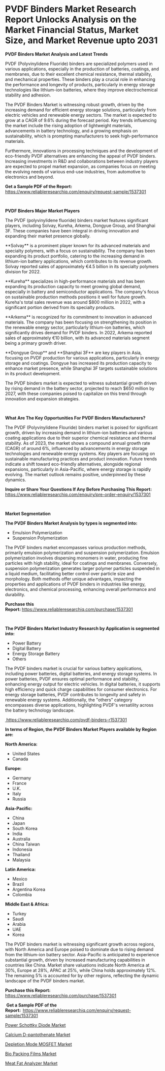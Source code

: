 <p><h1>PVDF Binders Market Research Report Unlocks Analysis on the Market Financial Status, Market Size, and Market Revenue upto 2031</h1></p><p><strong>PVDF Binders Market Analysis and Latest Trends</strong></p>
<p><p>PVDF (Polyvinylidene Fluoride) binders are specialized polymers used in various applications, especially in the production of batteries, coatings, and membranes, due to their excellent chemical resistance, thermal stability, and mechanical properties. These binders play a crucial role in enhancing the performance and longevity of products, particularly in energy storage technologies like lithium-ion batteries, where they improve electrochemical stability and adhesion.</p><p>The PVDF Binders Market is witnessing robust growth, driven by the increasing demand for efficient energy storage solutions, particularly from electric vehicles and renewable energy sectors. The market is expected to grow at a CAGR of 9.6% during the forecast period. Key trends influencing the market include the rising adoption of lightweight materials, advancements in battery technology, and a growing emphasis on sustainability, which is prompting manufacturers to seek high-performance materials.</p><p>Furthermore, innovations in processing techniques and the development of eco-friendly PVDF alternatives are enhancing the appeal of PVDF binders. Increasing investments in R&D and collaborations between industry players are expected to propel market expansion, as companies focus on meeting the evolving needs of various end-use industries, from automotive to electronics and beyond.</p></p>
<p><strong>Get a Sample PDF of the Report:&nbsp;</strong> <a href="https://www.reliableresearchiq.com/enquiry/request-sample/1537301?utm_campaign=1260&utm_medium=2&utm_source=Github&utm_content=ia&utm_term=29092024&utm_id=pvdf-binders">https://www.reliableresearchiq.com/enquiry/request-sample/1537301</a></p>
<p>&nbsp;</p>
<p><strong>PVDF Binders Major Market Players</strong></p>
<p><p>The PVDF (polyvinylidene fluoride) binders market features significant players, including Solvay, Kureha, Arkema, Dongyue Group, and Shanghai 3F. These companies have been integral in driving innovation and expanding their market presence globally.</p><p>**Solvay** is a prominent player known for its advanced materials and specialty polymers, with a focus on sustainability. The company has been expanding its product portfolio, catering to the increasing demand in lithium-ion battery applications, which contributes to its revenue growth. Solvay reported sales of approximately €4.5 billion in its specialty polymers division for 2022.</p><p>**Kureha** specializes in high-performance materials and has been expanding its production capacity to meet growing global demand, especially in battery and semiconductor applications. The company's focus on sustainable production methods positions it well for future growth. Kureha's total sales revenue was around $800 million in 2022, with a significant portion derived from its specialty products.</p><p>**Arkema** is recognized for its commitment to innovation in advanced materials. The company has been focusing on strengthening its position in the renewable energy sector, particularly lithium-ion batteries, which significantly drives demand for PVDF binders. In 2022, Arkema reported sales of approximately €10 billion, with its advanced materials segment being a primary growth driver.</p><p>**Dongyue Group** and **Shanghai 3F** are key players in Asia, focusing on PVDF production for various applications, particularly in energy storage and coatings. Dongyue has increased its production capacity to enhance market presence, while Shanghai 3F targets sustainable solutions in its product development.</p><p>The PVDF binders market is expected to witness substantial growth driven by rising demand in the battery sector, projected to reach $650 million by 2027, with these companies poised to capitalize on this trend through innovation and expansion strategies.</p></p>
<p>&nbsp;</p>
<p><strong>What Are The Key Opportunities For PVDF Binders Manufacturers?</strong></p>
<p><p>The PVDF (Polyvinylidene Flouride) binders market is poised for significant growth, driven by increasing demand in lithium-ion batteries and various coating applications due to their superior chemical resistance and thermal stability. As of 2023, the market shows a compound annual growth rate (CAGR) of around 6%, influenced by advancements in energy storage technologies and renewable energy systems. Key players are focusing on sustainable manufacturing practices and product innovation. Future trends indicate a shift toward eco-friendly alternatives, alongside regional expansions, particularly in Asia-Pacific, where energy storage is rapidly evolving. The market outlook remains positive, underpinned by these dynamics.</p></p>
<p><strong>Inquire or Share Your Questions If Any Before Purchasing This Report:</strong> <a href="https://www.reliableresearchiq.com/enquiry/pre-order-enquiry/1537301?utm_campaign=1260&utm_medium=2&utm_source=Github&utm_content=ia&utm_term=29092024&utm_id=pvdf-binders">https://www.reliableresearchiq.com/enquiry/pre-order-enquiry/1537301</a></p>
<p>&nbsp;</p>
<p><strong>Market Segmentation</strong></p>
<p><strong>The PVDF Binders Market Analysis by types is segmented into:</strong></p>
<p><ul><li>Emulsion Polymerization</li><li>Suspension Polymerization</li></ul></p>
<p><p>The PVDF binders market encompasses various production methods, primarily emulsion polymerization and suspension polymerization. Emulsion polymerization involves dispersing monomers in water, producing fine particles with high stability, ideal for coatings and membranes. Conversely, suspension polymerization generates larger polymer particles suspended in a liquid medium, facilitating better control over particle size and morphology. Both methods offer unique advantages, impacting the properties and applications of PVDF binders in industries like energy, electronics, and chemical processing, enhancing overall performance and durability.</p></p>
<p><strong>Purchase this Report:&nbsp;</strong><a href="https://www.reliableresearchiq.com/purchase/1537301?utm_campaign=1260&utm_medium=2&utm_source=Github&utm_content=ia&utm_term=29092024&utm_id=pvdf-binders">https://www.reliableresearchiq.com/purchase/1537301</a></p>
<p>&nbsp;</p>
<p><strong>The PVDF Binders Market Industry Research by Application is segmented into:</strong></p>
<p><ul><li>Power Battery</li><li>Digital Battery</li><li>Energy Storage Battery</li><li>Others</li></ul></p>
<p><p>The PVDF binders market is crucial for various battery applications, including power batteries, digital batteries, and energy storage systems. In power batteries, PVDF ensures optimal performance and stability, enhancing energy output for electric vehicles. In digital batteries, it supports high efficiency and quick charge capabilities for consumer electronics. For energy storage batteries, PVDF contributes to longevity and safety in renewable energy systems. Additionally, the "others" category encompasses diverse applications, highlighting PVDF's versatility across the battery technology landscape.</p></p>
<p><a href="https://www.reliableresearchiq.com/pvdf-binders-r1537301?utm_campaign=1260&utm_medium=2&utm_source=Github&utm_content=ia&utm_term=29092024&utm_id=pvdf-binders">&nbsp;https://www.reliableresearchiq.com/pvdf-binders-r1537301</a></p>
<p><strong>In terms of Region, the PVDF Binders Market Players available by Region are:</strong></p>
<p>
    <p> <strong> North America: </strong>
        <ul>
            <li>United States</li>
            <li>Canada</li>
        </ul>
        </p> 
    <p> <strong> Europe: </strong>
        <ul>
            <li>Germany</li>
            <li>France</li>
            <li>U.K.</li>
            <li>Italy</li>
            <li>Russia</li>
        </ul>
        </p> 
    <p> <strong> Asia-Pacific: </strong>
        <ul>
            <li>China</li>
            <li>Japan</li>
            <li>South Korea</li>
            <li>India</li>
            <li>Australia</li>
            <li>China Taiwan</li>
            <li>Indonesia</li>
            <li>Thailand</li>
            <li>Malaysia</li>
        </ul>
        </p> 
    <p> <strong> Latin America: </strong>
        <ul>
            <li>Mexico</li>
            <li>Brazil</li>
            <li>Argentina Korea</li>
            <li>Colombia</li>
        </ul>
        </p> 
    <p> <strong> Middle East & Africa: </strong>
        <ul>
            <li>Turkey</li>
            <li>Saudi</li>
            <li>Arabia</li>
            <li>UAE</li>
            <li>Korea</li>
        </ul>
    </p>
    </p>
<p><p>The PVDF binders market is witnessing significant growth across regions, with North America and Europe poised to dominate due to rising demand from the lithium-ion battery sector. Asia-Pacific is anticipated to experience substantial growth, driven by increased manufacturing capabilities in countries like China. Market share valuations indicate North America at 30%, Europe at 28%, APAC at 25%, while China holds approximately 12%. The remaining 5% is accounted for by other regions, reflecting the dynamic landscape of the PVDF binders market.</p></p>
<p><strong>Purchase this Report: </strong><a href="https://www.reliableresearchiq.com/purchase/1537301?utm_campaign=1260&utm_medium=2&utm_source=Github&utm_content=ia&utm_term=29092024&utm_id=pvdf-binders">https://www.reliableresearchiq.com/purchase/1537301</a></p>
<p>&nbsp;<strong>Get a Sample PDF of the Report:&nbsp;&nbsp;</strong><a href="https://www.reliableresearchiq.com/enquiry/request-sample/1537301?utm_campaign=1260&utm_medium=2&utm_source=Github&utm_content=ia&utm_term=29092024&utm_id=pvdf-binders">https://www.reliableresearchiq.com/enquiry/request-sample/1537301</a></p>
<p><strong></strong></p>
<p><p><a href="https://issuu.com/reportprime-2/docs/power-schottky-diode-market-size-20_48cf64610ce426?utm_campaign=1260&utm_medium=2&utm_source=Github&utm_content=ia&utm_term=29092024&utm_id=pvdf-binders">Power Schottky Diode Market</a></p><p><a href="https://github.com/ArmelaOsmani586/Market-Research-Report-List-1/blob/main/calcium-d-pantothenate-market.md?utm_campaign=1260&utm_medium=2&utm_source=Github&utm_content=ia&utm_term=29092024&utm_id=pvdf-binders">Calcium D-pantothenate Market</a></p><p><a href="https://issuu.com/reportprime-2/docs/depletion-mode-mosfet-market-size-2_6c657c0b1518ec?utm_campaign=1260&utm_medium=2&utm_source=Github&utm_content=ia&utm_term=29092024&utm_id=pvdf-binders">Depletion Mode MOSFET Market</a></p><p><a href="https://github.com/vernettarup5e3/Market-Research-Report-List-1/blob/main/bio-packing-films-market.md?utm_campaign=1260&utm_medium=2&utm_source=Github&utm_content=ia&utm_term=29092024&utm_id=pvdf-binders">Bio Packing Films Market</a></p><p><a href="https://www.linkedin.com/pulse/how-regions-adapting-meat-fat-analyzer-market-global-trends-vpeee?utm_campaign=1260&utm_medium=2&utm_source=Github&utm_content=ia&utm_term=29092024&utm_id=pvdf-binders">Meat Fat Analyzer Market</a></p></p>